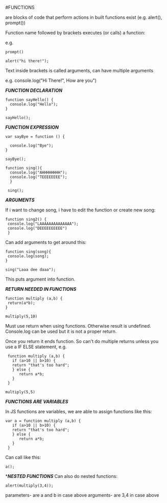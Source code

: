 

#FUNCTIONS

are blocks of code that perform actions
in built functions exist (e.g. alert(), prompt())

Function name followed by brackets executes (or calls) a function:

e.g. 
```
prompt()

alert("hi there!");
```
Text inside brackets is called arguments, can have multiple arguments

e.g. console.log("Hi There!", How are you")

***FUNCTION DECLARATION***
```
function sayHello() {
  console.log("Hello");
}

sayHello();
```
***FUNCTION EXPRESSION***
```
var sayBye = function () {

  console.log("Bye");
}

sayBye();

function sing(){
  console.log("AHHHHHHHH");
  console.log("TEEEEEEEE");
  }
  
 sing();
 ```
 
 ***ARGUMENTS***
 
 If i want to change song, i have to edit the function or create new song: 
 ```
 function sing2() {
  console.log("LAAAAAAAAAAAAAA");
  console.log("DEEEEEEEEEE")
  }
 ```
 Can add arguments to get around this: 
 ```
 function sing(song){
  console.log(song);
 }
 
 sing("Laaa dee daaa");
 ```
 This puts argument into function.
 
 ***RETURN NEEDED IN FUNCTIONS***
 ```
 function multiply (a,b) {
  return(a*b);
 }
 
 multiply(5,10)
 ```
 Must use return when using functions. Otherwise result is undefined. Console.log can be used but it is not a proper return. 
 
 Once you return it ends function. So can't do multiple returns unless you use a IF ELSE statement, e.g. 
 ```
  function multiply (a,b) {
    if (a>10 || b>10) {
    return "that's too hard";
    } else {
       return a*b;
    }
  }
    
 multiply(5,5)
 ```
 ***FUNCTIONS ARE VARIABLES***
 
 In JS functions are variables, we are able to assign functions like this:
 ```
 var a = function multiply (a,b) {
    if (a>10 || b>10) {
    return "that's too hard";
    } else {
       return a*b;
    }
  }
  ```  
  Can call like this: 
  ```
  a();
  ```
  ****NESTED FUNCTIONS***
  Can also do nested functions: 
  ```
  alert(multiply(3,4));
  ```
  parameters- are a and b in case above
  arguments- are 3,4 in case above
 
 
